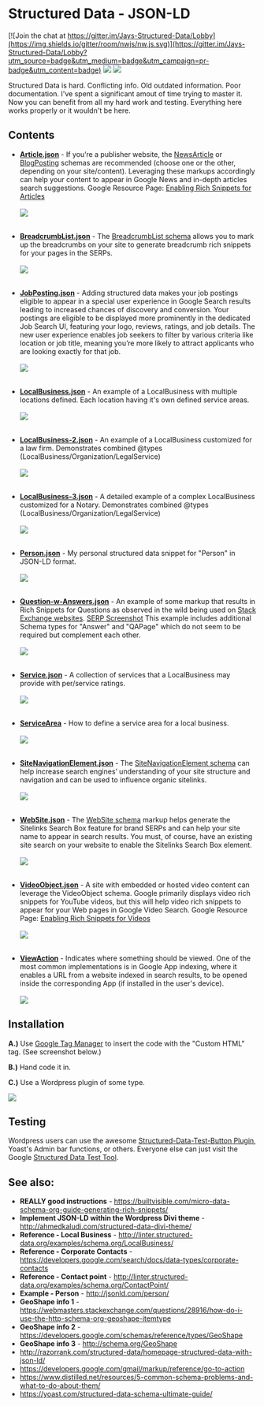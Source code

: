 # Structured Data - JSON-LD

[![Join the chat at https://gitter.im/Jays-Structured-Data/Lobby](https://img.shields.io/gitter/room/nwjs/nw.js.svg)](https://gitter.im/Jays-Structured-Data/Lobby?utm_source=badge&utm_medium=badge&utm_campaign=pr-badge&utm_content=badge) ![](https://img.shields.io/chrome-web-store/stars/nimelepbpejjlbmoobocpfnjhihnpked.svg) [![](https://img.shields.io/twitter/url/http/shields.io.svg?style=social)](http://www.twitter.com/share?text=Great+collection+of+structured+data+snippets+in+JSON-LD+format+by+@j_holtslander&url=https://github.com/JayHoltslander/Structured-Data-JSON-LD)

Structured Data is hard. Conflicting info. Old outdated information. Poor documentation. I've spent a significant amout of time trying to master it. Now you can benefit from all my hard work and testing. Everything here works properly or it wouldn't be here.

## Contents

* **[Article.json](https://github.com/JayHoltslander/Structured-Data-JSON-LD/blob/master/Article.json)** - If you’re a publisher website, the [NewsArticle](https://schema.org/NewsArticle) or [BlogPosting](https://schema.org/BlogPosting) schemas are recommended (choose one or the other, depending on your site/content). Leveraging these markups accordingly can help your content to appear in Google News and in-depth articles search suggestions. Google Resource Page: [Enabling Rich Snippets for Articles](https://developers.google.com/structured-data/rich-snippets/articles)<br><br>
[![](https://github.com/JayHoltslander/Structured-Data-JSON-LD/raw/master/button.png)](https://search.google.com/structured-data/testing-tool?url=https://raw.githubusercontent.com/JayHoltslander/Structured-Data-JSON-LD/master/Article.json#url=https%3A%2F%2Fraw.githubusercontent.com%2FJayHoltslander%2FStructured-Data-JSON-LD%2Fmaster%2FArticle.json)<br><br>

* **[BreadcrumbList.json](https://github.com/JayHoltslander/Structured-Data-JSON-LD/blob/master/BreadcrumbList.json)** - The [BreadcrumbList schema](https://schema.org/BreadcrumbList) allows you to mark up the breadcrumbs on your site to generate breadcrumb rich snippets for your pages in the SERPs.<br><br>
[![](https://github.com/JayHoltslander/Structured-Data-JSON-LD/raw/master/button.png)](https://search.google.com/structured-data/testing-tool?url=https://raw.githubusercontent.com/JayHoltslander/Structured-Data-JSON-LD/master/BreadcrumbList.json#url=https%3A%2F%2Fraw.githubusercontent.com%2FJayHoltslander%2FStructured-Data-JSON-LD%2Fmaster%2FBreadcrumbList.json)<br><br>

* **[JobPosting.json](https://github.com/JayHoltslander/Structured-Data-JSON-LD/blob/master/JobPosting.json)** - Adding structured data makes your job postings eligible to appear in a special user experience in Google Search results leading to increased chances of discovery and conversion. Your postings are eligible to be displayed more prominently in the dedicated Job Search UI, featuring your logo, reviews, ratings, and job details. The new user experience enables job seekers to filter by various criteria like location or job title, meaning you’re more likely to attract applicants who are looking exactly for that job.<br><br>
[![](https://github.com/JayHoltslander/Structured-Data-JSON-LD/raw/master/button.png)](https://search.google.com/structured-data/testing-tool/u/0/?url=https://raw.githubusercontent.com/JayHoltslander/Structured-Data-JSON-LD/master/JobPosting.json#url=https%3A%2F%2Fraw.githubusercontent.com%2FJayHoltslander%2FStructured-Data-JSON-LD%2Fmaster%2FJobPosting.json)<br><br>

* **[LocalBusiness.json](https://github.com/JayHoltslander/Structured-Data-JSON-LD/blob/master/LocalBusiness.json)** - An example of a LocalBusiness with multiple locations defined. Each location having it's own defined service areas.<br><br>
[![](https://github.com/JayHoltslander/Structured-Data-JSON-LD/raw/master/button.png)](https://search.google.com/structured-data/testing-tool#url=https%3A%2F%2Fraw.githubusercontent.com%2FJayHoltslander%2FStructured-Data-JSON-LD%2Fmaster%2FLocalBusiness.json)<br><br>

* **[LocalBusiness-2.json](https://github.com/JayHoltslander/Structured-Data-JSON-LD/blob/master/LocalBusiness-2.json)** - An example of a LocalBusiness customized for a law firm. Demonstrates combined @types (LocalBusiness/Organization/LegalService)<br><br>
[![](https://github.com/JayHoltslander/Structured-Data-JSON-LD/raw/master/button.png)](https://search.google.com/structured-data/testing-tool#url=https%3A%2F%2Fraw.githubusercontent.com%2FJayHoltslander%2FStructured-Data-JSON-LD%2Fmaster%2FLocalBusiness-2.json)<br><br>

* **[LocalBusiness-3.json](https://github.com/JayHoltslander/Structured-Data-JSON-LD/blob/master/LocalBusiness-3.json)** - A detailed example of a complex LocalBusiness customized for a Notary. Demonstrates combined @types (LocalBusiness/Organization/LegalService)<br><br>
[![](https://github.com/JayHoltslander/Structured-Data-JSON-LD/raw/master/button.png)](https://search.google.com/structured-data/testing-tool#url=https%3A%2F%2Fraw.githubusercontent.com%2FJayHoltslander%2FStructured-Data-JSON-LD%2Fmaster%2FLocalBusiness-3.json)<br><br>

* **[Person.json](https://github.com/JayHoltslander/Structured-Data-JSON-LD/blob/master/Person.json)** - My personal structured data snippet for "Person" in JSON-LD format.<br><br>
[![](https://github.com/JayHoltslander/Structured-Data-JSON-LD/raw/master/button.png)](https://search.google.com/structured-data/testing-tool?url=https://raw.githubusercontent.com/JayHoltslander/Structured-Data-JSON-LD/master/Person.json#url=https%3A%2F%2Fraw.githubusercontent.com%2FJayHoltslander%2FStructured-Data-JSON-LD%2Fmaster%2FPerson.json)<br><br>

* **[Question-w-Answers.json](https://github.com/JayHoltslander/Structured-Data-JSON-LD/blob/master/Question-w-Answers.json)** - An example of some markup that results in Rich Snippets for Questions as observed in the wild being used on [Stack Exchange websites](https://stackexchange.com/sites). [SERP Screenshot](http://cdn.skunkworks.ca.s3.amazonaws.com/temp-screenshots/Screen_Shot_2017-12-07_at_11.44.40_AM.png) This example includes additional Schema types for "Answer" and "QAPage" which do not seem to be required but complement each other.
<br><br>
[![](https://github.com/JayHoltslander/Structured-Data-JSON-LD/raw/master/button.png)](https://search.google.com/structured-data/testing-tool#url=https%3A%2F%2Fraw.githubusercontent.com%2FJayHoltslander%2FStructured-Data-JSON-LD%2Fmaster%2FQuestion-w-Answers.json)<br><br>

* **[Service.json](https://github.com/JayHoltslander/Structured-Data-JSON-LD/blob/master/Service.json)** - A collection of services that a LocalBusiness may provide with per/service ratings.<br><br>
[![](https://github.com/JayHoltslander/Structured-Data-JSON-LD/raw/master/button.png)](https://search.google.com/structured-data/testing-tool?url=https://raw.githubusercontent.com/JayHoltslander/Structured-Data-JSON-LD/master/Service.json#url=https%3A%2F%2Fraw.githubusercontent.com%2FJayHoltslander%2FStructured-Data-JSON-LD%2Fmaster%2FService.json)<br><br>

* **[ServiceArea](https://github.com/JayHoltslander/Structured-Data-JSON-LD/blob/master/ServiceArea.json)** - How to define a service area for a local business.<br><br>
[![](https://github.com/JayHoltslander/Structured-Data-JSON-LD/raw/master/button.png)](https://search.google.com/structured-data/testing-tool#url=https%3A%2F%2Fraw.githubusercontent.com%2FJayHoltslander%2FStructured-Data-JSON-LD%2Fmaster%2FServiceArea.json)<br><br>

* **[SiteNavigationElement.json](https://github.com/JayHoltslander/Structured-Data-JSON-LD/blob/master/SiteNavigationElement.json)** - The [SiteNavigationElement schema](http://schema.org/SiteNavigationElement) can help increase search engines’ understanding of your site structure and navigation and can be used to influence organic sitelinks.<br><br>
[![](https://github.com/JayHoltslander/Structured-Data-JSON-LD/raw/master/button.png)](https://search.google.com/structured-data/testing-tool?url=https://raw.githubusercontent.com/JayHoltslander/Structured-Data-JSON-LD/master/SiteNavigationElement.json#url=https%3A%2F%2Fraw.githubusercontent.com%2FJayHoltslander%2FStructured-Data-JSON-LD%2Fmaster%2FSiteNavigationElement.json)<br><br>

* **[WebSite.json](https://github.com/JayHoltslander/Structured-Data-JSON-LD/blob/master/WebSite.json)** - The [WebSite schema](https://schema.org/WebSite) markup helps generate the Sitelinks Search Box feature for brand SERPs and can help your site name to appear in search results. You must, of course, have an existing site search on your website to enable the Sitelinks Search Box element.<br><br>
[![](https://github.com/JayHoltslander/Structured-Data-JSON-LD/raw/master/button.png)](https://search.google.com/structured-data/testing-tool?url=https://raw.githubusercontent.com/JayHoltslander/Structured-Data-JSON-LD/master/WebSite.json#url=https%3A%2F%2Fraw.githubusercontent.com%2FJayHoltslander%2FStructured-Data-JSON-LD%2Fmaster%2FWebSite.json)<br><br>

* **[VideoObject.json](https://github.com/JayHoltslander/Structured-Data-JSON-LD/blob/master/VideoObject.json)** - A site with embedded or hosted video content can leverage the VideoObject schema. Google primarily displays video rich snippets for YouTube videos, but this will help video rich snippets to appear for your Web pages in Google Video Search. Google Resource Page: [Enabling Rich Snippets for Videos](https://developers.google.com/structured-data/rich-snippets/videos)<br><br>
[![](https://github.com/JayHoltslander/Structured-Data-JSON-LD/raw/master/button.png)](https://search.google.com/structured-data/testing-tool?url=https://raw.githubusercontent.com/JayHoltslander/Structured-Data-JSON-LD/master/VideoObject.json#url=https%3A%2F%2Fraw.githubusercontent.com%2FJayHoltslander%2FStructured-Data-JSON-LD%2Fmaster%2FVideoObject.json)<br><br>

* **[ViewAction](https://github.com/JayHoltslander/Structured-Data-JSON-LD/blob/master/ViewAction.json)** - Indicates where something should be viewed. One of the most common implementations is in Google App indexing, where it enables a URL from a website indexed in search results, to be opened inside the corresponding App (if installed in the user's device).<br><br>
[![](https://github.com/JayHoltslander/Structured-Data-JSON-LD/raw/master/button.png)](https://search.google.com/structured-data/testing-tool?url=https://raw.githubusercontent.com/JayHoltslander/Structured-Data-JSON-LD/master/ViewAction.json#url=https%3A%2F%2Fraw.githubusercontent.com%2FJayHoltslander%2FStructured-Data-JSON-LD%2Fmaster%2FViewAction.json)<br>

## Installation
**A.)** Use [Google Tag Manager](https://www.google.com/analytics/tag-manager/) to insert the code with the "Custom HTML" tag. (See screenshot below.)

**B.)** Hand code it in.

**C.)** Use a Wordpress plugin of some type.

![](http://i.imgur.com/qVBR2kB.jpg)

## Testing
Wordpress users can use the awesome [Structured-Data-Test-Button Plugin](https://en-ca.wordpress.org/plugins/structured-data-test-button/), Yoast's Admin bar functions, or others. Everyone else can just visit the Google [Structured Data Test Tool](https://search.google.com/structured-data/testing-tool).

## See also:

* **REALLY good instructions** - <https://builtvisible.com/micro-data-schema-org-guide-generating-rich-snippets/>
* **Implement JSON-LD within the Wordpress Divi theme** - <http://ahmedkaludi.com/structured-data-divi-theme/>
* **Reference - Local Business** - <http://linter.structured-data.org/examples/schema.org/LocalBusiness/>
* **Reference - Corporate Contacts** - <https://developers.google.com/search/docs/data-types/corporate-contacts>
* **Reference - Contact point** - <http://linter.structured-data.org/examples/schema.org/ContactPoint/>
* **Example - Person** - <http://jsonld.com/person/>
* **GeoShape info 1** - <https://webmasters.stackexchange.com/questions/28916/how-do-i-use-the-http-schema-org-geoshape-itemtype>
* **GeoShape info 2** - <https://developers.google.com/schemas/reference/types/GeoShape>
* **GeoShape info 3** - <http://schema.org/GeoShape>
* <http://razorrank.com/structured-data/homepage-structured-data-with-json-ld/>
* <https://developers.google.com/gmail/markup/reference/go-to-action>
* <https://www.distilled.net/resources/5-common-schema-problems-and-what-to-do-about-them/>
* <https://yoast.com/structured-data-schema-ultimate-guide/>
